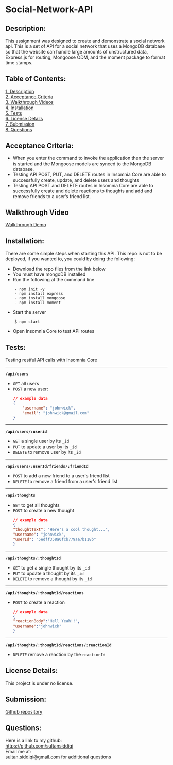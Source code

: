 # Social-Network-API

## Description:
This assignment was designed to create and demonstrate a social network api. This is a set of API for a social network that uses a MongoDB database so that the website can handle large amounts of unstructured data, Express.js for routing, Mongoose ODM, and the moment package to format time stamps.

 ## Table of Contents:  
[1. Description](#Description)  
[2. Acceptance Criteria](#Acceptance-Criteria)  
[3. Walkthrough Videos](#Walkthrough-Videos)  
[4. Installation](#Installation)  
[5. Tests](#Tests)  
[6. License Details](#License-Details)  
[7. Submission](#Submission)   
[8. Questions](#Questions)  

## Acceptance Criteria:

- When you enter the command to invoke the application then the server is started and the Mongoose models are synced to the MongoDB database.  
- Testing API POST, PUT, and DELETE routes in Insomnia Core are able to successfully create, update, and delete users and thoughts
- Testing API POST and DELETE routes in Insomnia Core are able to successfully create and delete reactions to thoughts and add and remove friends to a user’s friend list.

## Walkthrough Video
[Walkthrough Demo](https://youtu.be/Az0YOhdVFVo)

## Installation:

There are some simple steps when starting this API.
This repo is not to be deployed, if you wanted to, you could by doing the following:  
- Download the repo files from the link below
- You must have mongoDB installed
- Run the following at the command line
```
    - npm init -y
    - npm install express
    - npm install mongoose
    - npm install moment
```
- Start the server
```
    $ npm start
```
- Open Insomnia Core to test API routes

## Tests:  

Testing restful API calls with Insomnia Core  

---
**`/api/users`**
* `GET` all users
* `POST` a new user:
    ```json
    // example data
    {
        "username": "johnwick",
        "email": "johnwick@gmail.com"
    }
    ```
---
**`/api/users/:userid`**
* `GET` a single user by its `_id` 
* `PUT` to update a user by its `_id`
* `DELETE` to remove user by its `_id`
---
**`/api/users/:userId/friends/:friendId`**
* `POST` to add a new friend to a user's friend list
* `DELETE` to remove a friend from a user's friend list
---
**`/api/thoughts`** 
* `GET` to get all thoughts
* `POST` to create a new thought
    ```json
    // example data
    {
    "thoughtText": "Here's a cool thought...",
    "username": "johnwick",
    "userId": "5edff358a0fcb779aa7b118b"
    }
    ```
---
**`/api/thoughts/:thoughtId`**
* `GET` to get a single thought by its `_id`
* `PUT` to update a thought by its `_id`
* `DELETE` to remove a thought by its `_id`
---

**`/api/thoughts/:thoughtId/reactions`**

* `POST` to create a reaction 
    ```json
    // example data
    {
    "reactionBody":"Hell Yeah!!",
    "username":"johnwick"
    }
    ```
---
**`/api/thoughts/:thoughtId/reactions/:reactionId`**
* `DELETE` remove a reaction by the `reactionId` 

## License Details: 
 This project is under no license.  

## Submission:
 [Github repository](https://github.com/sultansiddiqi)

## Questions:
 Here is a link to my github:  
https://github.com/sultansiddiqi  
 Email me at:  
sultan.siddiqi@gmail.com
for additional questions

